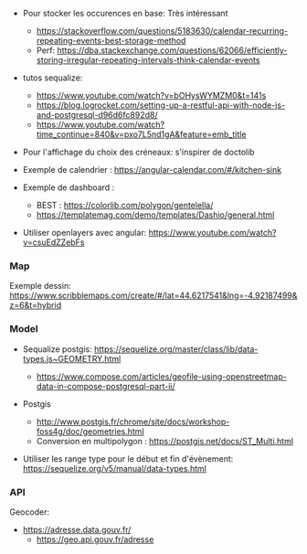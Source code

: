 * Pour stocker les occurences en base: Très intéressant
   * https://stackoverflow.com/questions/5183630/calendar-recurring-repeating-events-best-storage-method
   * Perf: https://dba.stackexchange.com/questions/62066/efficiently-storing-irregular-repeating-intervals-think-calendar-events
* tutos sequalize:
    * https://www.youtube.com/watch?v=bOHysWYMZM0&t=141s
    * https://blog.logrocket.com/setting-up-a-restful-api-with-node-js-and-postgresql-d96d6fc892d8/
    * https://www.youtube.com/watch?time_continue=840&v=pxo7L5nd1gA&feature=emb_title

* Pour l'affichage du choix des créneaux: s'inspirer de doctolib
* Exemple de calendrier : https://angular-calendar.com/#/kitchen-sink
* Exemple de dashboard : 
    * BEST : https://colorlib.com/polygon/gentelella/
    * https://templatemag.com/demo/templates/Dashio/general.html
* Utiliser openlayers avec angular: https://www.youtube.com/watch?v=csuEdZZebFs

### Map
Exemple dessin: https://www.scribblemaps.com/create/#/lat=44.6217541&lng=-4.92187499&z=6&t=hybrid

### Model
* Sequalize postgis: https://sequelize.org/master/class/lib/data-types.js~GEOMETRY.html
    * https://www.compose.com/articles/geofile-using-openstreetmap-data-in-compose-postgresql-part-ii/
* Postgis
    * http://www.postgis.fr/chrome/site/docs/workshop-foss4g/doc/geometries.html
    * Conversion en multipolygon : https://postgis.net/docs/ST_Multi.html
    
* Utiliser les range type pour le début et fin d'évènement: https://sequelize.org/v5/manual/data-types.html


### API
Geocoder:  
* https://adresse.data.gouv.fr/
    * https://geo.api.gouv.fr/adresse

